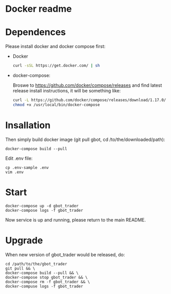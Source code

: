 Docker readme
=============

# Dependences

Please install docker and docker compose first:

- Docker

    ```bash
    curl -sSL https://get.docker.com/ | sh
    ```

- docker-compose:

    Broswe to https://github.com/docker/compose/releases and find latest release install instructions, it will be something like:

    ```bash
    curl -L https://github.com/docker/compose/releases/download/1.17.0/docker-compose-`uname -s`-`uname -m` -o /usr/local/bin/docker-compose
    chmod +x /usr/local/bin/docker-compose
    ```

# Insallation
Then simply build docker image (git pull gbot, cd /to/the/downloaded/path):

```
docker-compose build --pull
```

Edit .env file:

```
cp .env-sample .env
vim .env
```

# Start

```
docker-compose up -d gbot_trader
docker-compose logs -f gbot_trader
```

Now service is up and running, please return to the main README.

# Upgrade 

When new version of gbot_trader would be released, do:

```
cd /path/to/the/gbot_trader
git pull && \
docker-compose build --pull && \
docker-compose stop gbot_trader && \
docker-compose rm -f gbot_trader && \
docker-compuse logs -f gbot_trader
```
